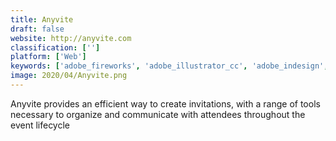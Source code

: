 ```yaml
---
title: Anyvite
draft: false 
website: http://anyvite.com
classification: ['']
platform: ['Web']
keywords: ['adobe_fireworks', 'adobe_illustrator_cc', 'adobe_indesign', 'beingso', 'drawnames', 'evite', 'guestboard', 'inorout', 'justrsvp.me', 'paperless_post', 'picatic', 'pixelmator', 'punchbowl', 'rsvpify', 'rundavoo', 'sweet_home_3d']
image: 2020/04/Anyvite.png
---
```

Anyvite provides an efficient way to create invitations, with a range of tools necessary to organize and communicate with attendees throughout the event lifecycle